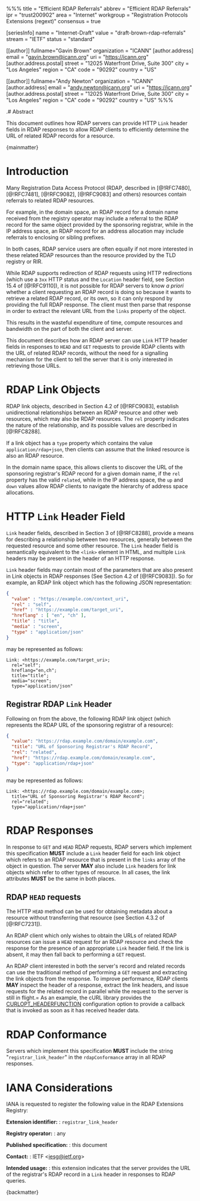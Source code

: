 %%%
title = "Efficient RDAP Referrals"
abbrev = "Efficient RDAP Referrals"
ipr = "trust200902"
area = "Internet"
workgroup = "Registration Protocols Extensions (regext)"
consensus = true

[seriesInfo]
name = "Internet-Draft"
value = "draft-brown-rdap-referrals"
stream = "IETF"
status = "standard"

[[author]]
fullname="Gavin Brown"
organization = "ICANN"
  [author.address]
  email = "gavin.brown@icann.org"
  uri = "https://icann.org"
  [author.address.postal]
  street = "12025 Waterfront Drive, Suite 300"
  city = "Los Angeles"
  region = "CA"
  code = "90292"
  country = "US"

[[author]]
fullname="Andy Newton"
organization = "ICANN"
  [author.address]
  email = "andy.newton@icann.org"
  uri = "https://icann.org"
  [author.address.postal]
  street = "12025 Waterfront Drive, Suite 300"
  city = "Los Angeles"
  region = "CA"
  code = "90292"
  country = "US"
%%%

.# Abstract

This document outlines how RDAP servers can provide HTTP `Link` header fields in
RDAP responses to allow RDAP clients to efficiently determine the URL of related
RDAP records for a resource.

{mainmatter}

# Introduction

Many Registration Data Access Protocol (RDAP, described in [@!RFC7480],
[@!RFC7481], [@!RFC9082], [@!RFC9083] and others) resources contain referrals to
related RDAP resources.

For example, in the domain space, an RDAP record for a domain name received from
the registry operator may include a referral to the RDAP record for the same
object provided by the sponsoring registrar, while in the IP address space, an
RDAP record for an address allocation may include referrals to enclosing or
sibling prefixes.

In both cases, RDAP service users are often equally if not more interested in
these related RDAP resources than the resource provided by the TLD registry or
RIR.

While RDAP supports redirection of RDAP requests using HTTP redirections (which
use a `3xx` HTTP status and the `Location` header field, see Section 15.4 of
[@!RFC9110]), it is not possible for RDAP servers to know _a priori_ whether a
client requesting an RDAP record is doing so because it wants to retrieve a
related RDAP record, or its own, so it can only respond by providing the full
RDAP response. The client must then parse that response in order to extract the
relevant URL from the `links` property of the object.

This results in the wasteful expenditure of time, compute resources and
bandwidth on the part of both the client and server.

This document describes how an RDAP server can use `Link` HTTP header fields in
responses to `HEAD` and `GET` requests to provide RDAP clients with the URL of
related RDAP records, without the need for a signalling mechanism for the client
to tell the server that it is only interested in retrieving those URLs.

# RDAP Link Objects

RDAP link objects, described in Section 4.2 of [@!RFC9083], establish
unidirectional relationships between an RDAP resource and other web resources,
which may also be RDAP resources. The `rel` property indicates the nature of
the relationship, and its possible values are described in [@!RFC8288].

If a link object has a `type` property which contains the value
`application/rdap+json`, then clients can assume that the linked resource is
also an RDAP resource.

In the domain name space, this allows clients to discover the URL of the
sponsoring registrar's RDAP record for a given domain name, if the `rel`
property has the valid `related`, while in the IP address space, the `up` and
`down` values allow RDAP clients to navigate the hierarchy of address space
allocations.

# HTTP `Link` Header Field

`Link` header fields, described in Section 3 of [@!RFC8288], provide a means for
describing a relationship between two resources, generally between the requested
resource and some other resource. The `Link` header field is semantically
equivalent to the `<link>` element in HTML, and multiple `Link` headers may be
present in the header of an HTTP response.

`Link` header fields may contain most of the parameters that are also present in
Link objects in RDAP responses (See Section 4.2 of [@!RFC9083]). So for example,
an RDAP link object which has the following JSON representation:

```json
{
  "value" : "https://example.com/context_uri",
  "rel" : "self",
  "href" : "https://example.com/target_uri",
  "hreflang" : [ "en", "ch" ],
  "title" : "title",
  "media" : "screen",
  "type" : "application/json"
}
```

may be represented as follows:

```
Link: <https://example.com/target_uri>;
  rel="self";
  hreflang="en,ch";
  title="title";
  media="screen";
  type="application/json"
```

## Registrar RDAP `Link` Header

Following on from the above, the following RDAP link object (which represents
the RDAP URL of the sponsoring registrar of a resource):

```json
{
  "value": "https://rdap.example.com/domain/example.com",
  "title": "URL of Sponsoring Registrar's RDAP Record",
  "rel": "related",
  "href": "https://rdap.example.com/domain/example.com",
  "type": "application/rdap+json"
}
```

may be represented as follows:

```
Link: <https://rdap.example.com/domain/example.com>;
  title="URL of Sponsoring Registrar's RDAP Record";
  rel="related";
  type="application/rdap+json"
```

# RDAP Responses

In response to `GET` and `HEAD` RDAP requests, RDAP servers which implement this
specification **MUST** include a `Link` header field for each link object
which refers to an RDAP resource that is present in the `links` array of the
object in question. The server **MAY** also include `Link` headers for link
objects which refer to other types of resource. In all cases, the link
attributes **MUST** be the same in both places.

## RDAP `HEAD` requests

The HTTP `HEAD` method can be used for obtaining metadata about a resource
without transferring that resource (see Section 4.3.2 of [@!RFC7231]).

An RDAP client which only wishes to obtain the URLs of related RDAP resources
can issue a `HEAD` request for an RDAP resource and check the response for the
presence of an appropriate `Link` header field. If the link is absent, it may
then fall back to performing a `GET` request.

An RDAP client interested in both the server's record and related records can
use the traditional method of performing a `GET` request and extracting the link
objects from the response. To improve performance, RDAP clients **MAY** inspect
the header of a response, extract the link headers, and issue  requests for the
related record in parallel while the request to the server is still in flight.=
As an example, the cURL library provides the
[CURLOPT_HEADERFUNCTION](https://curl.se/libcurl/c/CURLOPT_HEADERFUNCTION.html)
configuration option to provide a callback that is invoked as soon as it has
received header data.

# RDAP Conformance

Servers which implement this specification **MUST** include the string
"`registrar_link_header`" in the `rdapConformance` array in all RDAP responses.

# IANA Considerations

IANA is requested to register the following value in the RDAP Extensions
Registry:

**Extension identifier:**
: `registrar_link_header`

**Registry operator:**
: any

**Published specification:**
: this document

**Contact:**
: IETF <<iesg@ietf.org>>

**Intended usage:**
: this extension indicates that the server provides the URL of the registrar's
RDAP record in a `Link` header in responses to RDAP queries.

{backmatter}
